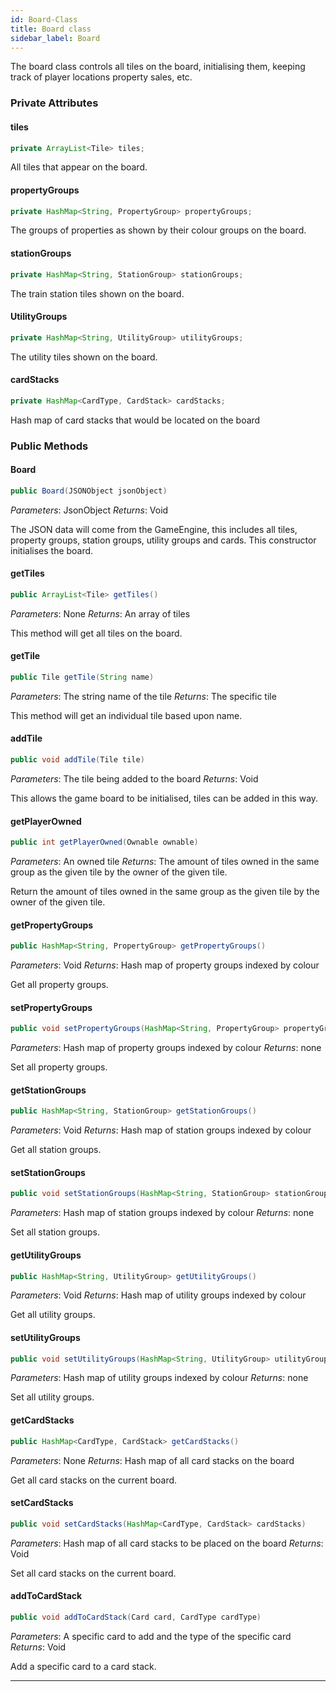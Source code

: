 ```yaml
---
id: Board-Class
title: Board class
sidebar_label: Board 
---
```


The board class controls all tiles on the board, initialising them, keeping track of player locations property sales, etc. 

### Private Attributes 
#### tiles
```java
private ArrayList<Tile> tiles;
```
All tiles that appear on the board.

#### propertyGroups
```java
private HashMap<String, PropertyGroup> propertyGroups;
```
The groups of properties as shown by their colour groups on the board.

#### stationGroups
```java
private HashMap<String, StationGroup> stationGroups;
```
The train station tiles shown on the board.

#### UtilityGroups
```java
private HashMap<String, UtilityGroup> utilityGroups;
```
The utility tiles shown on the board.

#### cardStacks
```java
private HashMap<CardType, CardStack> cardStacks;
```
Hash map of card stacks that would be located on the board

### Public Methods 

#### Board
```java
public Board(JSONObject jsonObject)
```
*Parameters*: JsonObject
*Returns*: Void

The JSON data will come from the GameEngine, this includes all tiles, property groups, station groups, utility groups and cards. This constructor initialises the board.

#### getTiles
```java
public ArrayList<Tile> getTiles()
```
*Parameters*: None
*Returns*: An array of tiles

This method will get all tiles on the board.

#### getTile
```java
public Tile getTile(String name)
```
*Parameters*: The string name of the tile
*Returns*: The specific tile

This method will get an individual tile based upon name.


#### addTile
```java
public void addTile(Tile tile)
```
*Parameters*: The tile being added to the board
*Returns*: Void

This allows the game board to be initialised, tiles can be added in this way.

#### getPlayerOwned
```java
public int getPlayerOwned(Ownable ownable)
```
*Parameters*: An owned tile
*Returns*: The amount of tiles owned in the same group as the given tile by the owner of the given tile.

Return the amount of tiles owned in the same group as the given tile by the owner of the given tile.

#### getPropertyGroups
```java
public HashMap<String, PropertyGroup> getPropertyGroups()
```
*Parameters*: Void
*Returns*: Hash map of property groups indexed by colour

Get all property groups.

#### setPropertyGroups
```java
public void setPropertyGroups(HashMap<String, PropertyGroup> propertyGroups)
```
*Parameters*: Hash map of property groups indexed by colour
*Returns*: none

Set all property groups.

#### getStationGroups
```java
public HashMap<String, StationGroup> getStationGroups()
```
*Parameters*: Void
*Returns*: Hash map of station groups indexed by colour

Get all station groups.

#### setStationGroups
```java
public void setStationGroups(HashMap<String, StationGroup> stationGroups)
```
*Parameters*: Hash map of station groups indexed by colour
*Returns*: none

Set all station groups.

#### getUtilityGroups
```java
public HashMap<String, UtilityGroup> getUtilityGroups()
```
*Parameters*: Void
*Returns*: Hash map of utility groups indexed by colour

Get all utility groups.

#### setUtilityGroups
```java
public void setUtilityGroups(HashMap<String, UtilityGroup> utilityGroups)
```
*Parameters*: Hash map of utility groups indexed by colour
*Returns*: none

Set all utility groups.


#### getCardStacks
```java
public HashMap<CardType, CardStack> getCardStacks()
```
*Parameters*: None
*Returns*: Hash map of all card stacks on the board

Get all card stacks on the current board.

#### setCardStacks
```java
public void setCardStacks(HashMap<CardType, CardStack> cardStacks)
```
*Parameters*: Hash map of all card stacks to be placed on the board
*Returns*: Void

Set all card stacks on the current board.

#### addToCardStack
```java
public void addToCardStack(Card card, CardType cardType)
```
*Parameters*: A specific card to add and the type of the specific card
*Returns*: Void

Add a specific card to a card stack.


---